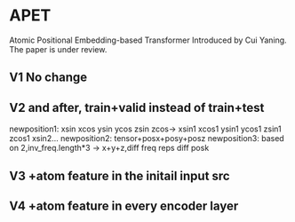 # APET
Atomic Positional Embedding-based Transformer
Introduced by Cui Yaning. The paper is under review.

## V1 No change
## V2 and after, train+valid instead of train+test
newposition1: xsin xcos ysin ycos zsin zcos-> xsin1 xcos1 ysin1 ycos1 zsin1 zcos1 xsin2...
newposition2: tensor+posx+posy+posz
newposition3: based on 2,inv_freq.length*3 -> x+y+z,diff freq reps diff posk
## V3 +atom feature in the initail input src
## V4 +atom feature in every encoder layer